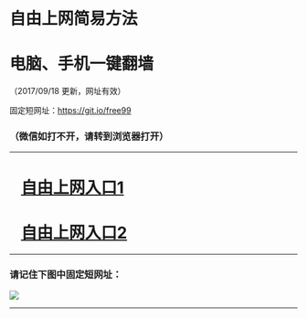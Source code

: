 ﻿# 自由上网简易方法

# 电脑、手机一键翻墙

（2017/09/18 更新，网址有效）

固定短网址：https://git.io/free99

### （微信如打不开，请转到浏览器打开）


***





# &nbsp;&nbsp; <a href="http://ft176359793.fwq-tz1005.info/fwqtz01.html?t=091800112967 " target="_blank">自由上网入口1</a>
# &nbsp;&nbsp; <a href="http://ft86475036.fwq-tz1006.info/fwqtz02.html?t=091800115943 " target="_blank">自由上网入口2</a>
***

### 请记住下图中固定短网址：

<img src="https://s3-us-west-2.amazonaws.com/fwq-1001/yjfq-20170905okok.png" /> 


***


